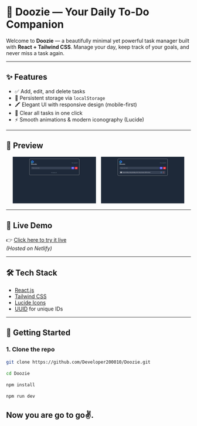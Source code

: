 # 📝 Doozie — Your Daily To-Do Companion

Welcome to **Doozie** — a beautifully minimal yet powerful task manager built with **React + Tailwind CSS**. Manage your day, keep track of your goals, and never miss a task again.

---

## ✨ Features

- ✅ Add, edit, and delete tasks
- 💾 Persistent storage via `localStorage`
- 🖍️ Elegant UI with responsive design (mobile-first)
- 🧹 Clear all tasks in one click
- ⚡ Smooth animations & modern iconography (Lucide)

---

## 📸 Preview

<p align="center">
  <img src="./asset/first.png" alt="Doozie" width="45%" style="margin-right:10px;">
  <img src="./asset/second.png" alt="Doozie" width="45%">
</p>

---

## 🚀 Live Demo

👉 [Click here to try it live](https://dooziecv.netlify.app/)  
*(Hosted on Netlify)*

---

## 🛠️ Tech Stack

- [React.js](https://reactjs.org/)
- [Tailwind CSS](https://tailwindcss.com/)
- [Lucide Icons](https://lucide.dev/)
- [UUID](https://www.npmjs.com/package/uuid) for unique IDs

---

## 🧠 Getting Started

### 1. Clone the repo

```bash
git clone https://github.com/Developer200010/Doozie.git
```

```bash
cd Doozie
```

```bash
npm install
```

```bash
npm run dev
```

## Now you are go to go✌️.